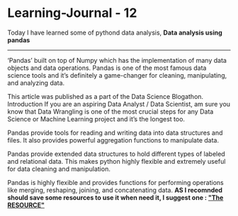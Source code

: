 # Learning-Journal - 12

Today I have learned some of pythond data analysis,
    **Data analysis using pandas**

---

 ‘Pandas’ built on top of Numpy which has the implementation of many data objects and data operations. Pandas is one of the most famous data science tools and it’s definitely a game-changer for cleaning, manipulating, and analyzing data.

This article was published as a part of the Data Science Blogathon.
Introduction
If you are an aspiring Data Analyst / Data Scientist, am sure you know that Data Wrangling is one of the most crucial steps for any Data Science or Machine Learning project and it’s the longest too.

Pandas provide tools for reading and writing data into data structures and files. 
It also provides powerful aggregation functions to manipulate data.

Pandas provide extended data structures to hold different types of labeled and relational data.
This makes python highly flexible and extremely useful for data cleaning and manipulation.

Pandas is highly flexible and provides functions for performing operations like merging, reshaping, joining, and concatenating data.
**AS I recomnded should save some resources to use it when need it, I suggest one : ["The RESOURCE"](https://www.analyticsvidhya.com/blog/2021/05/a-comprehensive-guide-to-data-analysis-using-pandas-hands-on-data-analysis-on-imdb-movies-data/)**